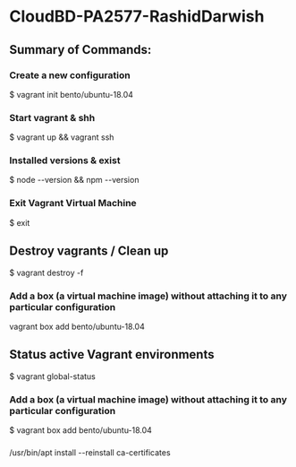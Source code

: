 # CloudBD-PA2577-RashidDarwish

## Summary of Commands:

### Create a new configuration
$ vagrant init bento/ubuntu-18.04 

### Start vagrant & shh
$ vagrant up && vagrant ssh

### Installed versions & exist
$ node --version && npm --version

### Exit Vagrant Virtual Machine
$ exit

## Destroy vagrants / Clean up 
$ vagrant destroy -f

### Add a box (a virtual machine image) without attaching it to any particular configuration
vagrant box add bento/ubuntu-18.04

## Status active Vagrant environments
$ vagrant global-status

 ### Add a box (a virtual machine image) without attaching it to any particular configuration
$ vagrant box add bento/ubuntu-18.04

###
/usr/bin/apt install --reinstall ca-certificates